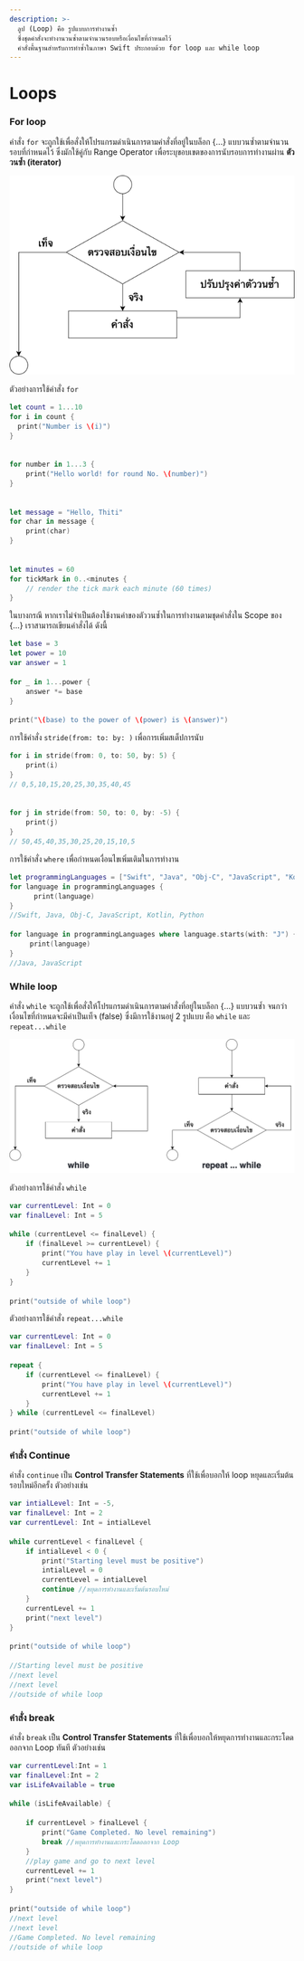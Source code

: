 ```yaml
---
description: >-
  ลูป (Loop) คือ รูปแบบการทำงานซ้ำ
  ซึ่งชุดคำสั่งจะทำงานวนซ้ำตามจำนวนรอบหรือเงื่อนไขที่กำหนดไว้
  คำสั่งพื้นฐานสำหรับการทำซ้ำในภาษา Swift ประกอบด้วย for loop และ while loop
---
```


# Loops

### For loop

คำสั่ง `for` จะถูกใช้เพื่อสั่งให้โปรแกรมดำเนินการตามคำสั่งที่อยู่ในบล็อก {...} แบบวนซ้ำตามจำนวนรอบที่กำหนดไว้ ซึ่งมักใช้คู่กับ Range Operator เพื่อระบุขอบเขตของการนับรอบการทำงานผ่าน **ตัววนซ้ำ \(iterator\)** 

![&#xE1C;&#xE31;&#xE07;&#xE07;&#xE32;&#xE19;&#xE02;&#xE2D;&#xE07;&#xE04;&#xE33;&#xE2A;&#xE31;&#xE48;&#xE07; for](.gitbook/assets/untitled-diagram-2%20%281%29.png)

ตัวอย่างการใช้คำสั่ง `for`

```swift
let count = 1...10
for i in count {
  print("Number is \(i)")
}


for number in 1...3 {
	print("Hello world! for round No. \(number)")
}


let message = "Hello, Thiti"
for char in message {
    print(char)
}


let minutes = 60
for tickMark in 0..<minutes {
    // render the tick mark each minute (60 times)
}


```

ในบางกรณี หากเราไม่จำเป็นต้องใช้งานค่าของตัววนซ้ำในการทำงานตามชุดคำสั่งใน Scope ของ {...} เราสามารถเขียนคำสั่งได้ ดังนี้

```swift
let base = 3
let power = 10
var answer = 1

for _ in 1...power {
    answer *= base   
}

print("\(base) to the power of \(power) is \(answer)")
```

การใช้คำสั่ง `stride(from: to: by: )` เพื่อการเพิ่มสเต็ปการนับ

```swift
for i in stride(from: 0, to: 50, by: 5) {
    print(i) 
}
// 0,5,10,15,20,25,30,35,40,45 


for j in stride(from: 50, to: 0, by: -5) {
    print(j)
}
// 50,45,40,35,30,25,20,15,10,5
```

การใช้คำสั่ง `where` เพื่อกำหนดเงื่อนไขเพิ่มเติมในการทำงาน

```swift
let programmingLanguages = ["Swift", "Java", "Obj-C", "JavaScript", "Kotlin", "Python"]
for language in programmingLanguages {
      print(language)
}
//Swift, Java, Obj-C, JavaScript, Kotlin, Python

for language in programmingLanguages where language.starts(with: "J") {
     print(language)
}
//Java, JavaScript
```

### While loop

คำสั่ง `while` จะถูกใช้เพื่อสั่งให้โปรแกรมดำเนินการตามคำสั่งที่อยู่ในบล็อก {...} แบบวนซ้ำ จนกว่าเงื่อนไขที่กำหนดจะมีค่าเป็นเท็จ \(false\) ซึ่งมีการใช้งานอยู่ 2 รูปแบบ คือ `while` และ `repeat...while`

![&#xE1C;&#xE31;&#xE07;&#xE07;&#xE32;&#xE19;&#xE02;&#xE2D;&#xE07;&#xE04;&#xE33;&#xE2A;&#xE31;&#xE48;&#xE07; while &#xE41;&#xE25;&#xE30; repeat ... while](.gitbook/assets/untitled-diagram-3%20%281%29.png)

ตัวอย่างการใช้คำสั่ง `while`

```swift
var currentLevel: Int = 0
var finalLevel: Int = 5

while (currentLevel <= finalLevel) {
    if (finalLevel >= currentLevel) {
        print("You have play in level \(currentLevel)")
        currentLevel += 1
    }
}

print("outside of while loop")
```

ตัวอย่างการใช้คำสั่ง `repeat...while`

```swift
var currentLevel: Int = 0
var finalLevel: Int = 5

repeat {
    if (currentLevel <= finalLevel) {
        print("You have play in level \(currentLevel)")
        currentLevel += 1
    }
} while (currentLevel <= finalLevel)

print("outside of while loop")
```

### คำสั่ง Continue

คำสั่ง `continue` เป็น **Control Transfer Statements** ที่ใช้เพื่อบอกให้ loop หยุดและเริ่มต้นรอบใหม่อีกครั้ง ตัวอย่างเช่น

```swift
var intialLevel: Int = -5, 
var finalLevel: Int = 2
var currentLevel: Int = intialLevel

while currentLevel < finalLevel {
    if intialLevel < 0 {
        print("Starting level must be positive")
        intialLevel = 0
        currentLevel = intialLevel
        continue //หยุดการทำงานและเริ่มต้นรอบใหม่
    }
    currentLevel += 1
    print("next level")
}

print("outside of while loop")

//Starting level must be positive
//next level
//next level
//outside of while loop
```

### คำสั่ง break

คำสั่ง `break` เป็น **Control Transfer Statements** ที่ใช้เพื่อบอกให้หยุดการทำงานและกระโดดออกจาก Loop ทันที ตัวอย่างเช่น 

```swift
var currentLevel:Int = 1
var finalLevel:Int = 2
var isLifeAvailable = true

while (isLifeAvailable) {
    
    if currentLevel > finalLevel {
        print("Game Completed. No level remaining")
        break //หยุดการทำงานและกระโดดออกจาก Loop
    }
    //play game and go to next level
    currentLevel += 1
    print("next level")
}

print("outside of while loop")
//next level
//next level
//Game Completed. No level remaining
//outside of while loop
```

